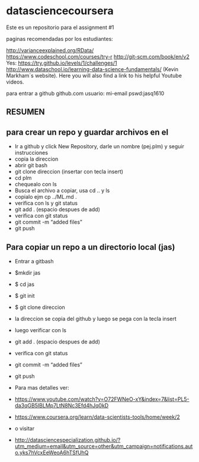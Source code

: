 # datasciencecoursera

Este es un repositorio  para el assignment #1

paginas recomendadas por los estudiantes:


http://varianceexplained.org/RData/
https://www.codeschool.com/courses/try-r
http://git-scm.com/book/en/v2
Yes: https://try.github.io/levels/1/challenges/1
http://www.dataschool.io/learning-data-science-fundamentals/ (Kevin Markham´s website). Here you will also find a link to his 
helpful Youtube videos.


para entrar a github
github.com
usuario: mi-email
pswd:jasq1610

## RESUMEN

## para crear  un repo y guardar archivos en el

* Ir a github y click New Repository, darle un nombre (pej.plm) y seguir instrucciones
* copia la direccion
* abrir git bash
* git clone direccion (insertar con tecla insert)
* cd plm
* chequealo con ls
* Busca el archivo a copiar,   usa cd .. y ls
* copialo ejm  cp ../ML.md .
* verifica con ls y git status
* git add . (espacio despues de add)
* verifica con git status
* git commit -m “added files”
* git push

## Para copiar un repo a un directorio local (jas)
* Entrar a gitbash
* $mkdir jas
* $ cd jas
* $ git init
* $ git clone direccion
* la direccion se copia del github y luego se pega con la tecla insert
* luego verificar con ls
* git add . (espacio despues de add)
* verifica con git status
* git commit -m “added files”
* git push

* Para mas detalles ver:
* https://www.youtube.com/watch?v=O72FWNeO-xY&index=7&list=PL5-da3qGB5IBLMp7LtN8Nc3Efd4hJq0kD
* https://www.coursera.org/learn/data-scientists-tools/home/week/2
* o visitar
* http://datasciencespecialization.github.io/?utm_medium=email&utm_source=other&utm_campaign=notifications.auto.yks7hVcxEeWeoA6hTSfUhQ
